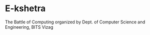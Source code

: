 # E-kshetra
The Battle of Computing organized by Dept. of Computer Science and Engineering, BITS Vizag
